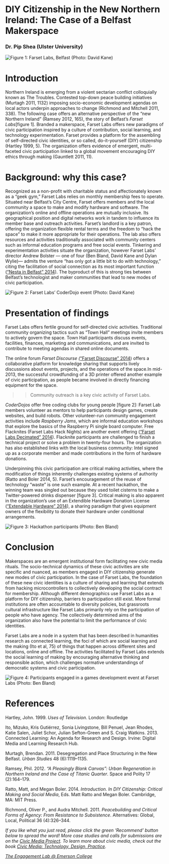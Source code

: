 # DIY Citizenship in the New Northern Ireland: The Case of a Belfast Makerspace

### Dr. Pip Shea (Ulster University)

![Figure 1: Farset Labs, Belfast 
(Photo: David Kane)](https://res.cloudinary.com/engagement-lab-home/image/upload/v1/homepage-2.0/news/medium/1_eSSwt2iZ7xCbx9BOZ4CDgA.png)

# Introduction

Northern Ireland is emerging from a violent sectarian conflict colloquially known as The Troubles. Contested top-down peace building initiatives (Murtagh 2011, 1132) imposing socio-economic development agendas on local actors underpin approaches to change (Richmond and Mitchell 2011, 338). The following case offers an alternative perspective of the “new Northern Ireland” (Ramsey 2012, 165), the story of Belfast’s _Farset Labs_[figure 1]. Branded a makerspace, Farset Labs offers new paradigms of civic participation inspired by a culture of contribution, social learning, and technology experimentation. Farset provides a platform for the assembling of self-directed civic identities, or so called, do-it-yourself (DIY) citizenship (Hartley 1999, 5). The organization offers evidence of emergent, multi-faceted civic participation linked to a global movement encouraging DIY ethics through making (Gauntlett 2011, 11).

# Background: why this case?

Recognized as a non-profit with charitable status and affectionately known as a “geek gym,” Farset Labs relies on monthly membership fees to operate. Situated near Belfast’s City Centre, Farset offers members and the local community a space to make and modify hardware and software. The organization’s online and offline operations are mutually inclusive. Its geographical position and digital networks work in tandem to influence its member base and outreach activities. Farset’s landlord is a key patron, offering the organization flexible rental terms and the freedom to “hack the space” to make it more appropriate for their operations. The lab also offers resources and activities traditionally associated with community centers such as informal education programs and free social events. Tinkering and experimentation activities situate the organization, however Farset Labs’ director Andrew Bolster — one of four (Ben Bland, David Kane and Dylan Wylie)— admits the venture “has only got a little bit to do with technology,” citing the facilitation of social connection as its most important function ([“Nesta in Belfast” 2014](https://www.youtube.com/watch?v=2SGxpwkexWY)). The byproduct of this is strong ties between Belfast’s technologist and maker communities that lead to new modes of civic participation.

![Figure 2: Farset Labs’ CoderDojo event 
(Photo: David Kane)](https://res.cloudinary.com/engagement-lab-home/image/upload/v1/homepage-2.0/news/medium/1_WSqF59LKM5ent5Ci6ui1-Q.png)

# Presentation of findings

Farset Labs offers fertile ground for self-directed civic activities. Traditional community organizing tactics such as “Town Hall” meetings invite members to actively govern the space. Town Hall participants discuss events, facilities, finances, marketing and communications, and are invited to contribute to meeting agendas in shared online documents.

The online forum _Farset Discourse (_[“Farset Discourse” 2014](http://discourse.farsetlabs.org.uk)) offers a collaborative platform for knowledge sharing that supports lively discussions about events, projects, and the operations of the space.In mid-2013, the successful crowdfunding of a 3D printer offered another example of civic participation, as people became involved in directly financing equipment for the space.

> > Community outreach is a key civic activity of Farset Labs.

_CoderDojos_ offer free coding clubs for young people [figure 2]: Farset Lab members volunteer as mentors to help participants design games, create websites, and build robots. Other volunteer-run community engagement activities include _Raspberry Jams_, which are informal education workshops that explore the basics of the Raspberry Pi single board computer. Free Flacknites (Farset Labs Hack Nights) are another event offering ([“Farset Labs Decimated” 2014](https://www.youtube.com/watch?v=jtvqquHb7Mw)). Flacknite participants are challenged to finish a technical project or solve a problem in twenty-four hours. The organization has also established links with the local business community: Intel signed up as a corporate member and made contributions in the form of hardware donations.

Underpinning this civic participation are critical making activities, where the modification of things inherently challenges existing systems of authority (Ratto and Boler 2014, 5). Farset’s encouragement of the reuse of technology “waste” is one such example. At a recent hackathon, the winning team was singled out because they used toilet cisterns to make a Twitter-powered drinks dispenser [figure 3]. Critical making is also apparent in the organization’s use of an Extendible Hardware Donation License ([“Extendable Hardware” 2014](http://www.farsetlabs.org.uk/about/hardware_donation_license.html#extendible-hardware-donation-license-v10)), a sharing paradigm that gives equipment owners of the flexibility to donate their hardware under conditional arrangements.

![Figure 3: Hackathon participants 
(Photo: Ben Bland)](https://res.cloudinary.com/engagement-lab-home/image/upload/v1/homepage-2.0/news/medium/1_-LT-MYT8xRDSqEev1q-3zQ.png)

# Conclusion

Makerspaces are an emergent institutional form facilitating new civic media rituals. The socio-technical dynamics of these civic activities are site specific and nuanced, as members engaged in DIY citizenship generate new modes of civic participation. In the case of Farset Labs, the foundation of these new civic identities is a culture of sharing and learning that extends from hacking microcontrollers to collectively developing the social contract for membership.
Although different demographics use Farset Labs as a platform for DIY citizenship, barriers to participation still exist. More formal institutions are often accountable to diversity policies, but grassroots cultural infrastructure like Farset Labs primarily rely on the participation of people who have agency. The collectively determined aims of the organization also have the potential to limit the performance of civic identities.

Farset Labs are a node in a system that has been described in humanities research as connected learning, the foci of which are social learning and the making (Ito et al, 75) of things that happen across different sites and locations, online and offline. The activities facilitated by Farset Labs extends the social learning of making by encouraging alternative thinking and responsible action, which challenges normative understandings of democratic systems and civic participation.

![Figure 4: Participants engaged in a games development event at Farset Labs 
(Photo: Ben Bland)](https://res.cloudinary.com/engagement-lab-home/image/upload/v1/homepage-2.0/news/medium/1_mXMLMCWVBhv-EaFS405V3g.png)

# References

Hartley, John. 1999. _Uses of Television_. London: Routledge

Ito, Mizuko, Kris Gutiérrez, Sonia Livingstone, Bill Penuel, Jean Rhodes, Katie Salen, Juliet Schor, Julian Sefton-Green and S. Craig Watkins. 2013. Connected Learning: An Agenda for Research and Design. Irvine: Digital Media and Learning Research Hub.

Murtagh, Brendan. 2011. Desegregation and Place Structuring in the New Belfast. _Urban Studies_ 48 (6):1119–1135.

Ramsey, Phil. 2012. _“A Pleasingly Blank Canvas”: Urban Regeneration in Northern Ireland and the Case of Titanic Quarter_. Space and Polity 17 (2):164–179.

Ratto, Matt, and Megan Boler. 2014. _Introduction. In DIY Citizenship: Critical Making and Social Media_, Eds. Matt Ratto and Megan Boler. Cambridge, MA: MIT Press.

Richmond, Oliver P., and Audra Mitchell. 2011. _Peacebuilding and Critical Forms of Agency: From Resistance to Subsistence_. Alternatives: Global, Local, Political 36 (4):326–344.

_If you like what you just read, please click the green ‘Recommend’ button below to spread the word! More case studies and calls for submissions are on the [Civic Media Project](http://www.civicmediaproject.com). To learn more about civic media, check out the book [Civic Media: Technology, Design, Practice](https://mitpress.mit.edu/books/civic-media)._

[_The Engagement Lab @ Emerson College_](http://elab.emerson.edu)
